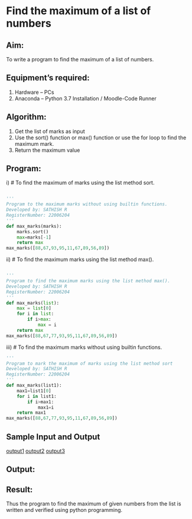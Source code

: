 # Find the maximum of a list of numbers
## Aim:
To write a program to find the maximum of a list of numbers.
## Equipment’s required:
1.	Hardware – PCs
2.	Anaconda – Python 3.7 Installation / Moodle-Code Runner
## Algorithm:
1.	Get the list of marks as input
2.	Use the sort() function or max() function or use the for loop to find the maximum mark.
3.	Return the maximum value
## Program:

i)	# To find the maximum of marks using the list method sort.
```Python

''' 
Program to the maximum marks without using builtin functions.
Developed by: SATHISH R
RegisterNumber: 22006204
'''
def max_marks(marks):
    marks.sort()
    max=marks[-1]
    return max
max_marks([88,67,93,95,11,67,89,56,89])

```

ii)	# To find the maximum marks using the list method max().
```Python

''' 
Program to find the maximum marks using the list method max().
Developed by: SATHISH R 
RegisterNumber: 22006204
'''
def max_marks(list):
    max = list[0]
    for i in list:
        if i>max:
            max = i
    return max
max_marks([88,67,77,93,95,11,67,89,56,89])

```

iii) # To find the maximum marks without using builtin functions.
```Python
''' 
Program to mark the maximum of marks using the list method sort
Developed by: SATHISH R
RegisterNumber: 22006204
'''
def max_marks(list1):
    max1=list1[0]
    for i in list1:
        if i>max1:
            max1=i
    return max1
max_marks([88,67,77,93,95,11,67,89,56,89])


```
## Sample Input and Output
[output1](./P4.png)
[output2](./P3.png)
[output3](./P2.png)

## Output:

## Result:
Thus the program to find the maximum of given numbers from the list is written and verified using python programming.